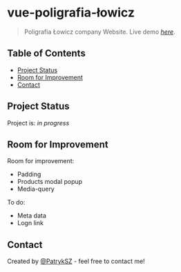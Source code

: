 # vue-poligrafia-łowicz
> Poligrafia Łowicz company Website.
> Live demo [_here_](https://test-druk-5abd4.web.app/). <!-- If you have the project hosted somewhere, include the link here. -->

## Table of Contents
* [Project Status](#project-status)
* [Room for Improvement](#room-for-improvement)
* [Contact](#contact)
<!-- * [License](#license) -->


## Project Status
Project is: _in progress_


## Room for Improvement

Room for improvement:
- Padding
- Products modal popup
- Media-query

To do:
- Meta data
- Logn link


## Contact
Created by [@PatrykSZ](https://www.patryk.site) - feel free to contact me!


<!-- Optional -->
<!-- ## License -->
<!-- This project is open source and available under the [... License](). -->

<!-- You don't have to include all sections - just the one's relevant to your project -->
